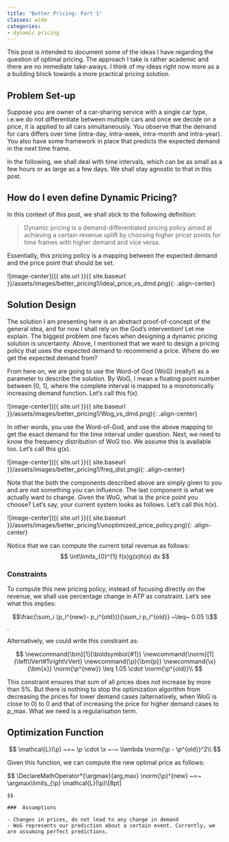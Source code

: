 ```yaml
---
title: "Better Pricing: Part 1"
classes: wide
categories:
- dynamic pricing
---
```


<!-- 1. Motivate the problem.
2. Introduce the building blocks
3. Describe your solution strategy. -->

This post is intended to document some of the ideas I have regarding the question of optimal pricing. The approach I take is rather academic and there are no immediate take-aways. I think of my ideas right now more as a a building block towards a more practical pricing solution.

## Problem Set-up

Suppose you are owner of a car-sharing service with a single car type, i.e.we do not differentiate between multiple cars and once we decide on a price, it is applied to all cars simultaneously. You observe that the demand for cars differs over time (intra-day, intra-week, intra-month and intra-year). You also have some framework in place that predicts the expected demand in the next time frame.

In the following, we shall deal with time intervals, which can be as small as a few hours or as large as a few days. We shall stay agnostic to that in this post.

## How do I even define Dynamic Pricing?

In this context of this post, we shall stick to the following definition:

> Dynamic pricing is a demand-differentiated pricing policy aimed at achieving a certain revenue uplift by choosing higher pricer points for time frames with higher demand and vice versa.

Essentially, this pricing policy is a mapping between the expected demand and the price point that should be set.

![image-center]({{ site.url }}{{ site.baseurl }}/assets/images/better_pricing1/ideal_price_vs_dmd.png){: .align-center}

## Solution Design

The solution I am presenting here is an abstract proof-of-concept of the general idea, and for now I shall rely on the God’s intervention! Let me explain. The biggest problem one faces when designing a dynamic pricing solution is uncertainty. Above, I mentioned that we want to design a pricing policy that uses the expected demand to recommend a price.  Where do we get the expected demand from?

From here on, we are going to use the Word-of God (WoG) (really!) as a parameter to describe  the solution. By WoG, I mean a floating point number between [0, 1], where the complete interval is mapped to a monotonically increasing demand function. Let’s call this f(x).

![image-center]({{ site.url }}{{ site.baseurl }}/assets/images/better_pricing1/Wog_vs_dmd.png){: .align-center}

In other words, you use the Word-of-God, and use the above mapping to get the exact demand for the time interval under question. Next, we need to know the frequency distribution of WoG too. We assume this is available too. Let’s call this g(x).

![image-center]({{ site.url }}{{ site.baseurl }}/assets/images/better_pricing1/freq_dist.png){: .align-center}

Note that the both the components described above are simply given to you and are not something you can influence. The last component is what we actually want to change. Given the WoG, what is the price point you choose? Let’s say, your current system looks as follows. Let’s call this h(x).

![image-center]({{ site.url }}{{ site.baseurl }}/assets/images/better_pricing1/unoptimized_price_policy.png){: .align-center}

Notice that we can compute the current total revenue as follows:
$$ \int\limits_{0}^{1} f(x)g(x)h(x) dx $$

### Constraints

To compute this new pricing policy, instead of focusing directly on the revenue, we shall use percentage change in ATP as constraint. Let’s see what this implies:

$$\frac{\sum_i (p_i^{new}- p_i^{old})}{\sum_i p_i^{old}} ~\leq~ 0.05 \\$$.

Alternatively, we could write this constraint as:

$$
\newcommand{\bm}[1]{\boldsymbol{#1}}
\newcommand{\norm}[1]{\left\lVert#1\right\rVert}
\newcommand{\p}{\bm{p}}
\newcommand{\x}{\bm{x}}
\norm{\p^{new}} \leq 1.05 \cdot \norm{\p^{old}}\\
$$

This constraint ensures that sum of all prices does not increase by more than 5%. But there is nothing to stop the optimization algorithm from decreasing the prices for lower demand cases (alternatively, when WoG is close to 0) to 0 and that of increasing the price for higher demand cases to p_max. What we need is a regularisation term.

## Optimization Function

$$
\mathcal{L}(\p) ~=~ \p \cdot \x ~-~ \lambda \norm{\p - \p^{old}}^2\\
$$

Given this function, we can compute the new optimal price as follows:

$$
\DeclareMathOperator*{\argmax}{arg\,max}
\norm{\p}^{new} ~=~ \argmax\limits_{\p} \mathcal{L}(\p)\\[8pt]
~~~~s.t.~~ \norm{\p^{new}} ~\leq~ 1.05 \cdot \norm{\p^{old}}\\
$$

###  Assumptions

- Changes in prices, do not lead to any change in demand
- WoG represents our prediction about a certain event. Currently, we are assuming perfect predictions.